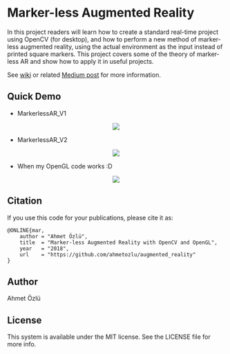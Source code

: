 # Marker-less Augmented Reality

In this project readers will learn how to create a standard real-time project using OpenCV (for desktop), and how to perform a new method of marker-less augmented reality, using the actual environment as the input instead of printed square markers. This project covers some of the theory of marker-less AR and show how to apply it in useful projects.

See [wiki](https://github.com/ahmetozlu/open_source_markerless_augmented_reality/wiki/Markerless-Augmented-Reality-Tutorial) or related [Medium post](https://medium.com/@ahmetozlu93/marker-less-augmented-reality-by-opencv-and-opengl-531b2af0a130) for more information.

## Quick Demo

- MarkerlessAR_V1

<p align="center">
  <img src="https://user-images.githubusercontent.com/22610163/30681274-685c38c8-9ead-11e7-85c1-d186fa3d8af8.gif">
</p>

- MarkerlessAR_V2

<p align="center">
  <img src="https://user-images.githubusercontent.com/22610163/30681326-a2b8fdda-9ead-11e7-8db0-319397c5e6c8.gif">
</p>

- When my OpenGL code works :D

<p align="center">
  <img src="https://user-images.githubusercontent.com/22610163/38023882-0a488c78-328c-11e8-8be0-58df223ca761.gif">
</p>

## Citation
If you use this code for your publications, please cite it as:

    @ONLINE{mar,
        author = "Ahmet Özlü",
        title  = "Marker-less Augmented Reality with OpenCV and OpenGL",
        year   = "2018",
        url    = "https://github.com/ahmetozlu/augmented_reality"
    }

## Author
Ahmet Özlü

## License
This system is available under the MIT license. See the LICENSE file for more info.
